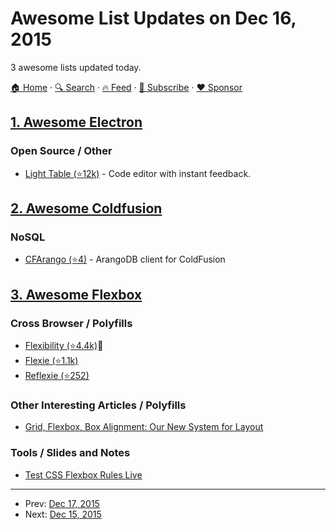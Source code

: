 # Awesome List Updates on Dec 16, 2015

3 awesome lists updated today.

[🏠 Home](/README.md) · [🔍 Search](https://www.trackawesomelist.com/search/) · [🔥 Feed](https://www.trackawesomelist.com/rss.xml) · [📮 Subscribe](https://trackawesomelist.us17.list-manage.com/subscribe?u=d2f0117aa829c83a63ec63c2f&id=36a103854c) · [❤️  Sponsor](https://github.com/sponsors/theowenyoung)



## [1. Awesome Electron](/content/sindresorhus/awesome-electron/README.md)

### Open Source / Other

*   [Light Table (⭐12k)](https://github.com/LightTable/LightTable) - Code editor with instant feedback.

## [2. Awesome Coldfusion](/content/seancoyne/awesome-coldfusion/README.md)

### NoSQL

*   [CFArango (⭐4)](https://github.com/dajester2013/CFArango) - ArangoDB client for ColdFusion

## [3. Awesome Flexbox](/content/afonsopacifer/awesome-flexbox/README.md)

### Cross Browser / Polyfills

*   [Flexibility (⭐4.4k)](https://github.com/10up/flexibility):metal:
*   [Flexie (⭐1.1k)](https://github.com/doctyper/flexie)
*   [Reflexie (⭐252)](https://github.com/doctyper/reflexie)

### Other Interesting Articles / Polyfills

*   [Grid, Flexbox, Box Alignment: Our New System for Layout](https://24ways.org/2015/grid-flexbox-box-alignment-our-new-system-for-layout/?utm_campaign=CSS%2BLayout%2BNews\&utm_medium=email\&utm_source=CSS_Layout_News_20)

### Tools / Slides and Notes

*   [Test CSS Flexbox Rules Live](http://flexbox.help/)

---

- Prev: [Dec 17, 2015](/content/2015/12/17/README.md)
- Next: [Dec 15, 2015](/content/2015/12/15/README.md)